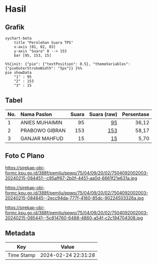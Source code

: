 # Hasil

## Grafik

```mermaid
xychart-beta
    title "Perolehan Suara TPS"
    x-axis [01, 02, 03]
    y-axis "Suara" 0 --> 153
    bar [95, 153, 15]
```

```mermaid
%%{init: {"pie": {"textPosition": 0.5}, "themeVariables": {"pieOuterStrokeWidth": "5px"}} }%%
pie showData
    "1" : 95
    "2" : 153
    "3" : 15
```

## Tabel

| No. | Nama Paslon    | Suara | Suara (raw) | Persentase |
|:--- |:-------------- | -----:| -----------:| ----------:|
| 1   | ANIES MUHAIMIN | 95    | [95][p-1]   | 36,12      |
| 2   | PRABOWO GIBRAN | 153   | [153][p-2]  | 58,17      |
| 3   | GANJAR MAHFUD  | 15    | [15][p-3]   | 5,70       |


[p-1]: https://github.com/gigit-pemilu/pemilu-2024-75-gorontalo/blob/main/pilpres/hitung-suara/sub/75-gorontalo/sub/04-pohuwato/sub/09-buntulia/sub/2002-karya-indah/sub/003-tps/sub/paslon-1.txt
[p-2]: https://github.com/gigit-pemilu/pemilu-2024-75-gorontalo/blob/main/pilpres/hitung-suara/sub/75-gorontalo/sub/04-pohuwato/sub/09-buntulia/sub/2002-karya-indah/sub/003-tps/sub/paslon-2.txt
[p-3]: https://github.com/gigit-pemilu/pemilu-2024-75-gorontalo/blob/main/pilpres/hitung-suara/sub/75-gorontalo/sub/04-pohuwato/sub/09-buntulia/sub/2002-karya-indah/sub/003-tps/sub/paslon-3.txt

## Foto C Plano

https://sirekap-obj-formc.kpu.go.id/388f/pemilu/ppwp/75/04/09/20/02/7504092002003-20240215-084451--c95aff67-2b0f-4451-aa0d-6661f21e631a.jpg

https://sirekap-obj-formc.kpu.go.id/388f/pemilu/ppwp/75/04/09/20/02/7504092002003-20240215-084845--2ecc94da-777f-4160-85dc-90224503326a.jpg

https://sirekap-obj-formc.kpu.go.id/388f/pemilu/ppwp/75/04/09/20/02/7504092002003-20240215-085441--5c814760-6488-4860-a54f-c2c194704308.jpg


## Metadata

| Key        | Value               |
| ---------- | ------------------- |
| Time Stamp | 2024-02-24 22:31:28 |



